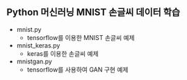 ## Python 머신러닝 MNIST 손글씨 데이터 학습
- mnist.py
  - tensorflow를 이용한 MNIST 손글씨 예제
- mnist_keras.py
  - keras를 이용한 손글씨 예제
- mnistgan.py
  - tensorflow를 사용하여 GAN 구현 예제
